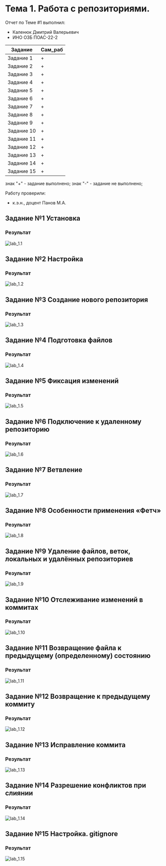 # Тема 1. Работа с репозиториями.
Отчет по Теме #1 выполнил:
- Каленюк Дмитрий Валерьевич
- ИНО ОЗБ ПОАС-22-2

| Задание    | Сам_раб |
|------------|---------|
| Задание 1  | +       |
| Задание 2  | +       |
| Задание 3  | +       |
| Задание 4  | +       |
| Задание 5  | +       |
| Задание 6  | +       |
| Задание 7  | +       |
| Задание 8  | +       |
| Задание 9  | +       |
| Задание 10 | +       |
| Задание 11 | +       |
| Задание 12 | +       |
| Задание 13 | +       |
| Задание 14 | +       |
| Задание 15 | +       |


знак "+" - задание выполнено; знак "-" - задание не выполнено;

Работу проверили:
- к.э.н., доцент Панов М.А.

## Задание №1 Установка


### Результат
![lab_1.1](./img/lab_1.1.png)

## Задание №2 Настройка

### Результат
![lab_1.2](./img/lab_1.2.png)

## Задание №3 Создание нового репозитория

### Результат
![lab_1.3](./img/lab_1.3.png)

## Задание №4 Подготовка файлов

### Результат
![lab_1.4](./img/lab_1.4.png)

## Задание №5 Фиксация изменений

### Результат
![lab_1.5](./img/lab_1.5.png)

## Задание №6 Подключение к удаленному репозиторию

### Результат
![lab_1.6](./img/lab_1.6.png)

## Задание №7 Ветвление

### Результат
![lab_1.7](./img/lab_1.7.png)

## Задание №8 Особенности применения «Фетч»

### Результат
![lab_1.8](./img/lab_1.8.png)

## Задание №9 Удаление файлов, веток, локальных и удалённых репозиториев


### Результат
![lab_1.9](./img/lab_1.9.png)

## Задание №10 Отслеживание изменений в коммитах

### Результат
![lab_1.10](./img/lab_1.10.png)

## Задание №11 Возвращение файла к предыдущему (определенному) состоянию

### Результат
![lab_1.11](./img/lab_1.11.png)

## Задание №12 Возвращение к предыдущему коммиту

### Результат
![lab_1.12](./img/lab_1.12.png)

## Задание №13 Исправление коммита

### Результат
![lab_1.13](./img/lab_1.13.png)

## Задание №14 Разрешение конфликтов при слиянии

### Результат
![lab_1.14](./img/lab_1.14.png)

## Задание №15 Настройка. gitignore

### Результат
![lab_1.15](./img/lab_1.15.png)
